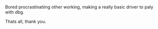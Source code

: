 Bored procrastinatiing other working, making a really basic driver to paly with dbg. 


Thats all, thank you. 
